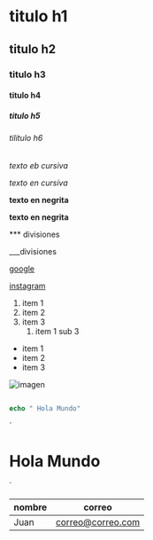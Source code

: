 # titulo h1
## titulo h2
### titulo h3
#### titulo h4
##### titulo h5
###### tilitulo h6


*texto eb cursiva*

_texto en cursiva_ 

**texto en negrita**

__texto en negrita__


*** divisiones

___divisiones

[google](https://wwww.google.com/)

[instagram](https://www.instagram.com)

<!-- listas -->


1. item 1
1. item 2
1. item 3
    1. item 1 sub 3



* item 1
* item 2
* item 3

<!-- imagenes -->

![imagen](img/1.jgp)

```php

echo " Hola Mundo"

```


<!-- insertar html -->

´
    <h1>Hola Mundo</h1>


´

<!-- tablas -->

| nombre| correo |
|---    | ---    |
|Juan   | correo@correo.com |










